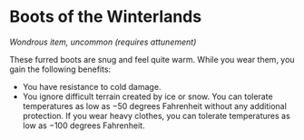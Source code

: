 # Boots of the Winterlands 
_Wondrous item, uncommon (requires attunement)_ 

These furred boots are snug and feel quite warm. While you wear them, you gain the following benefits:

* You have resistance to cold damage.
* You ignore difficult terrain created by ice or snow. You can tolerate temperatures as low as −50 degrees Fahrenheit without any additional protection. If you wear heavy clothes, you can tolerate temperatures as low as −100 degrees Fahrenheit. 
